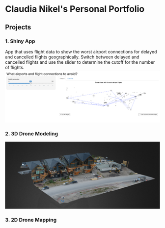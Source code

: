 # Claudia Nikel's Personal Portfolio

## Projects

### 1. Shiny App
App that uses flight data to show the worst airport connections for delayed and cancelled flights geographically. Switch between delayed and cancelled flights and use the slider to determine the cutoff for the number of flights. <br/>
![ShinyApp](images/ShinyApp.png)

### 2. 3D Drone Modeling
![3Dmodel](images/3Dmodel.png)
### 3. 2D Drone Mapping
